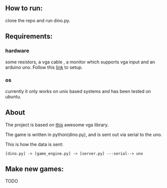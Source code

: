 How to run:
-------
clone the repo and run dino.py.

Requirements:
-------------
### hardware
some resistors, a vga cable , a monitor
which supports vga input and an arduino
uno. Follow this [link](https://github.com/smaffer/vgax) to setup.
### os
currently it only works on unix based systems and has been tested on ubuntu.

About
-----
The project is based on [this](https://github.com/smaffer/vgax) awesome vga library.

The game is written in python(dino.py), and is sent out via serial to the uno.

This is how the data is sent:

    [dino.py] -> [game_engine.py] -> [server.py] ---serial--> uno



Make new games:
---------------
TODO

